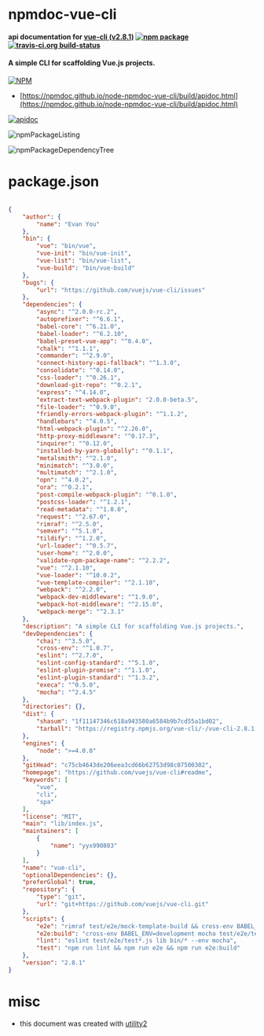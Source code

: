 # npmdoc-vue-cli

#### api documentation for  [vue-cli (v2.8.1)](https://github.com/vuejs/vue-cli#readme)  [![npm package](https://img.shields.io/npm/v/npmdoc-vue-cli.svg?style=flat-square)](https://www.npmjs.org/package/npmdoc-vue-cli) [![travis-ci.org build-status](https://api.travis-ci.org/npmdoc/node-npmdoc-vue-cli.svg)](https://travis-ci.org/npmdoc/node-npmdoc-vue-cli)

#### A simple CLI for scaffolding Vue.js projects.

[![NPM](https://nodei.co/npm/vue-cli.png?downloads=true&downloadRank=true&stars=true)](https://www.npmjs.com/package/vue-cli)

- [https://npmdoc.github.io/node-npmdoc-vue-cli/build/apidoc.html](https://npmdoc.github.io/node-npmdoc-vue-cli/build/apidoc.html)

[![apidoc](https://npmdoc.github.io/node-npmdoc-vue-cli/build/screenCapture.buildCi.browser.%252Ftmp%252Fbuild%252Fapidoc.html.png)](https://npmdoc.github.io/node-npmdoc-vue-cli/build/apidoc.html)

![npmPackageListing](https://npmdoc.github.io/node-npmdoc-vue-cli/build/screenCapture.npmPackageListing.svg)

![npmPackageDependencyTree](https://npmdoc.github.io/node-npmdoc-vue-cli/build/screenCapture.npmPackageDependencyTree.svg)



# package.json

```json

{
    "author": {
        "name": "Evan You"
    },
    "bin": {
        "vue": "bin/vue",
        "vue-init": "bin/vue-init",
        "vue-list": "bin/vue-list",
        "vue-build": "bin/vue-build"
    },
    "bugs": {
        "url": "https://github.com/vuejs/vue-cli/issues"
    },
    "dependencies": {
        "async": "^2.0.0-rc.2",
        "autoprefixer": "^6.6.1",
        "babel-core": "^6.21.0",
        "babel-loader": "^6.2.10",
        "babel-preset-vue-app": "^0.4.0",
        "chalk": "^1.1.1",
        "commander": "^2.9.0",
        "connect-history-api-fallback": "^1.3.0",
        "consolidate": "^0.14.0",
        "css-loader": "^0.26.1",
        "download-git-repo": "^0.2.1",
        "express": "^4.14.0",
        "extract-text-webpack-plugin": "2.0.0-beta.5",
        "file-loader": "^0.9.0",
        "friendly-errors-webpack-plugin": "^1.1.2",
        "handlebars": "^4.0.5",
        "html-webpack-plugin": "^2.26.0",
        "http-proxy-middleware": "^0.17.3",
        "inquirer": "^0.12.0",
        "installed-by-yarn-globally": "^0.1.1",
        "metalsmith": "^2.1.0",
        "minimatch": "^3.0.0",
        "multimatch": "^2.1.0",
        "opn": "^4.0.2",
        "ora": "^0.2.1",
        "post-compile-webpack-plugin": "^0.1.0",
        "postcss-loader": "^1.2.1",
        "read-metadata": "^1.0.0",
        "request": "^2.67.0",
        "rimraf": "^2.5.0",
        "semver": "^5.1.0",
        "tildify": "^1.2.0",
        "url-loader": "^0.5.7",
        "user-home": "^2.0.0",
        "validate-npm-package-name": "^2.2.2",
        "vue": "^2.1.10",
        "vue-loader": "^10.0.2",
        "vue-template-compiler": "^2.1.10",
        "webpack": "^2.2.0",
        "webpack-dev-middleware": "^1.9.0",
        "webpack-hot-middleware": "^2.15.0",
        "webpack-merge": "^2.3.1"
    },
    "description": "A simple CLI for scaffolding Vue.js projects.",
    "devDependencies": {
        "chai": "^3.5.0",
        "cross-env": "^1.0.7",
        "eslint": "^2.7.0",
        "eslint-config-standard": "^5.1.0",
        "eslint-plugin-promise": "^1.1.0",
        "eslint-plugin-standard": "^1.3.2",
        "execa": "^0.5.0",
        "mocha": "^2.4.5"
    },
    "directories": {},
    "dist": {
        "shasum": "1f11147346c618a943580a6584b9b7cd55a1bd02",
        "tarball": "https://registry.npmjs.org/vue-cli/-/vue-cli-2.8.1.tgz"
    },
    "engines": {
        "node": ">=4.0.0"
    },
    "gitHead": "c75cb4643de206eea3cd66b62753d98c07500302",
    "homepage": "https://github.com/vuejs/vue-cli#readme",
    "keywords": [
        "vue",
        "cli",
        "spa"
    ],
    "license": "MIT",
    "main": "lib/index.js",
    "maintainers": [
        {
            "name": "yyx990803"
        }
    ],
    "name": "vue-cli",
    "optionalDependencies": {},
    "preferGlobal": true,
    "repository": {
        "type": "git",
        "url": "git+https://github.com/vuejs/vue-cli.git"
    },
    "scripts": {
        "e2e": "rimraf test/e2e/mock-template-build && cross-env BABEL_ENV=development mocha test/e2e/test.js --slow 1000 --compilers js:babel-core/register",
        "e2e:build": "cross-env BABEL_ENV=development mocha test/e2e/test-build.js --timeout 60000 --compilers js:babel-core/register",
        "lint": "eslint test/e2e/test*.js lib bin/* --env mocha",
        "test": "npm run lint && npm run e2e && npm run e2e:build"
    },
    "version": "2.8.1"
}
```



# misc
- this document was created with [utility2](https://github.com/kaizhu256/node-utility2)
